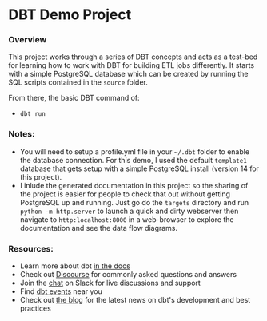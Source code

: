 # DBT Demo Project

### Overview
This project works through a series of DBT concepts and acts as a test-bed for learning how to work with DBT for building ETL jobs differently.  It starts with a simple PostgreSQL database which can be created by running the SQL scripts contained in the `source` folder.  

From there, the basic DBT command of:
- `dbt run`

### Notes:
- You will need to setup a profile.yml file in your `~/.dbt` folder to enable the database connection.  For this demo, I used the default `template1` database that gets setup with a simple PostgreSQL install (version 14 for this project).
- I inlude the generated documentation in this project so the sharing of the project is easier for people to check that out without getting PostgreSQL up and running.  Just go do the `targets` directory and run `python -m http.server` to launch a quick and dirty webserver then navigate to `http:localhost:8000` in a web-browser to explore the documentation and see the data flow diagrams.


### Resources:
- Learn more about dbt [in the docs](https://docs.getdbt.com/docs/introduction)
- Check out [Discourse](https://discourse.getdbt.com/) for commonly asked questions and answers
- Join the [chat](https://community.getdbt.com/) on Slack for live discussions and support
- Find [dbt events](https://events.getdbt.com) near you
- Check out [the blog](https://blog.getdbt.com/) for the latest news on dbt's development and best practices
